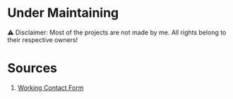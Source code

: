 # Under Maintaining

:warning: Disclaimer: Most of the projects are not made by me. All rights belong to their respective owners!

# Sources
1. [Working Contact Form](https://youtu.be/Yg6POD0M30w)
